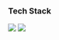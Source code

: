 ### Tech Stack

<img src="https://img.shields.io/badge/Python-3766AB?style=flat-square&logo=Python&logoColor=white"/>
<img src="https://img.shields.io/badge/GO-#00ADD8 ?style=flat-square&logo=Go&logoColor=white"/>


